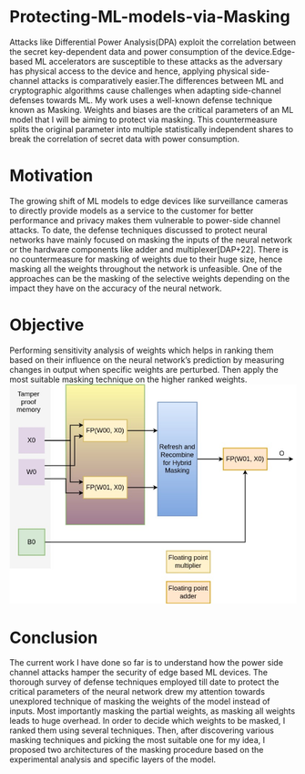 # Protecting-ML-models-via-Masking

Attacks like Differential Power Analysis(DPA) exploit the correlation between the secret key-dependent data and power consumption of the device.Edge-based ML accelerators are susceptible to these attacks as the adversary has physical access to the device and hence, applying physical side-channel attacks is comparatively easier.The differences between ML and cryptographic algorithms cause challenges when adapting side-channel defenses towards ML. My work uses a well-known defense technique known as Masking. Weights and biases are the critical parameters of an ML model that I will be aiming to protect via masking. This countermeasure splits the original parameter into multiple statistically independent shares to break the correlation of secret data with power consumption.

# Motivation
The growing shift of ML models to edge devices like surveillance cameras to directly provide models as a service to the customer for better performance and privacy makes them vulnerable to power-side channel attacks. To date, the defense techniques discussed to protect neural networks have mainly focused on masking the inputs of the neural network or the hardware components like adder and multiplexer[DAP+22]. There is no countermeasure for masking of weights due to their huge size, hence masking all the weights throughout the network is unfeasible. One of the approaches can be the masking of the selective weights depending on the impact they have on the accuracy of the neural network.

# Objective
Performing sensitivity analysis of weights which helps in ranking them based on their influence on the neural network’s prediction by measuring changes in output when specific weights are perturbed. Then apply the most suitable masking technique on the higher ranked weights.
![Logo](firstlayer.jpg "First Layer Architecture")

# Conclusion
The current work I have done so far is to understand how the power side channel attacks hamper the security of edge based ML devices. The thorough survey of defense techniques employed till date to protect the critical parameters of the neural network drew my attention towards unexplored technique of masking the weights of the model instead of inputs. Most importantly masking the partial weights, as masking all weights leads to huge overhead. In order to decide which weights to be masked, I ranked them using several techniques. Then, after discovering various masking techniques and picking the most suitable one for my idea, I proposed two architectures of the masking procedure based on the experimental analysis and specific layers of the model.
